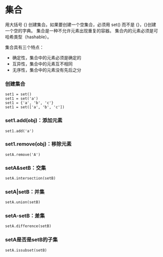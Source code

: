 # 集合
用大括号 {} 创建集合。如果要创建一个空集合，必须用 set() 而不是 {}，{}创建一个空的字典。
集合是一种不允许元素出现重复的容器。
集合内的元素必须是可哈希类型（hashable）。

集合具有三个特点：
* 确定性，集合中的元素必须是确定的
* 互异性，集合中的元素互不相同
* 无序性，集合中的元素没有先后之分


### 创建集合
```
set1 = set()
set1 = set('a')
set1 = {'a', 'b', 'c'}
set1 = set(['a', 'b', 'c'])
```


### set1.add(obj)：添加元素
```
set1.add('a')
```


### set1.remove(obj)：移除元素
```
setA.remove('A')
```


### setA&setB：交集
```python
setA.intersection(setB)
```


### setA|setB：并集
```python
setA.union(setB)
```


### setA-setB：差集
```python
setA.difference(setB)
```


### setA是否是setB的子集
```python
setA.issubset(setB)
```
